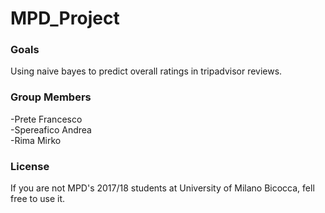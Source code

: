 # MPD_Project
### Goals
Using naive bayes to predict overall ratings in tripadvisor reviews.

### Group Members
-Prete Francesco  
-Spereafico Andrea  
-Rima Mirko  

### License

If you are not MPD's 2017/18 students at University of Milano Bicocca, fell free to use it.
